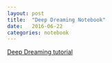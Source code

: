 ```yaml
---
layout: post
title:  "Deep Dreaming Notebook"
date:   2016-06-22
categories: notebook
---
```


[Deep Dreaming tutorial](https://nbviewer.jupyter.org/github/makslo/jupyter/blob/master/DeepDreaming.ipynb)
